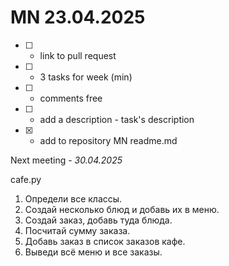 # MN 23.04.2025

- [ ] - link to pull request
- [ ] - 3 tasks for week (min)
- [ ] - comments free
- [ ] - add a description - task's description
- [x] - add to repository MN readme.md

Next meeting - _30.04.2025_

cafe.py
1. Определи все классы.
2. Создай несколько блюд и добавь их в меню.
3. Создай заказ, добавь туда блюда.
4. Посчитай сумму заказа.
5. Добавь заказ в список заказов кафе.
6. Выведи всё меню и все заказы.